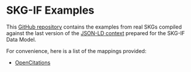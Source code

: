 # SKG-IF Examples

This [GitHub repository](https://github.com/skg-if/examples) contains the examples from real SKGs compiled against the last version of the [JSON-LD context](https://raw.githubusercontent.com/skg-if/context/refs/heads/main/skg-if.json) prepared for the SKG-IF Data Model. 

For convenience, here is a list of the mappings provided:

- [OpenCitations](https://github.com/skg-if/examples/tree/main/OpenCitations)